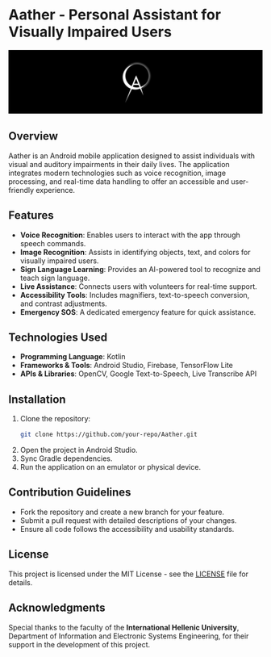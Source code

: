 # Aather - Personal Assistant for Visually Impaired Users
![Aather Thesis Cover](https://raw.githubusercontent.com/PolihronisVarvaris/aatherGit/b1aa3ddbf2767da7748b4b524258bfb9cc910753/aatherthesis.png)
## Overview
Aather is an Android mobile application designed to assist individuals with visual and auditory impairments in their daily lives. The application integrates modern technologies such as voice recognition, image processing, and real-time data handling to offer an accessible and user-friendly experience.

## Features
- **Voice Recognition**: Enables users to interact with the app through speech commands.
- **Image Recognition**: Assists in identifying objects, text, and colors for visually impaired users.
- **Sign Language Learning**: Provides an AI-powered tool to recognize and teach sign language.
- **Live Assistance**: Connects users with volunteers for real-time support.
- **Accessibility Tools**: Includes magnifiers, text-to-speech conversion, and contrast adjustments.
- **Emergency SOS**: A dedicated emergency feature for quick assistance.

## Technologies Used
- **Programming Language**: Kotlin
- **Frameworks & Tools**: Android Studio, Firebase, TensorFlow Lite
- **APIs & Libraries**: OpenCV, Google Text-to-Speech, Live Transcribe API

## Installation
1. Clone the repository:
   ```sh
   git clone https://github.com/your-repo/Aather.git
   ```
2. Open the project in Android Studio.
3. Sync Gradle dependencies.
4. Run the application on an emulator or physical device.

## Contribution Guidelines
- Fork the repository and create a new branch for your feature.
- Submit a pull request with detailed descriptions of your changes.
- Ensure all code follows the accessibility and usability standards.

## License
This project is licensed under the MIT License - see the [LICENSE](LICENSE) file for details.

## Acknowledgments
Special thanks to the faculty of the **International Hellenic University**, Department of Information and Electronic Systems Engineering, for their support in the development of this project.

